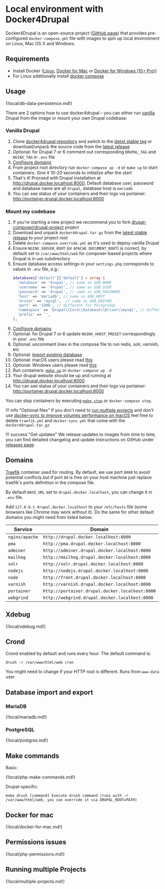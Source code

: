 # Local environment with Docker4Drupal

Docker4Drupal is an open-source project ([GitHub page](https://github.com/wodby/docker4drupal)) that provides pre-configured `docker-compose.yml` file with images to spin up local environment on Linux, Mac OS X and Windows. 

## Requirements

* Install Docker ([Linux](https://docs.docker.com/engine/installation), [Docker for Mac](https://docs.docker.com/engine/installation/mac) or [Docker for Windows (10+ Pro)](https://docs.docker.com/engine/installation/windows))
* For Linux additionally install [docker compose](https://docs.docker.com/compose/install)

## Usage

{!local/db-data-persistence.md!}

There are 2 options how to use docker4drupal – you can either run [vanilla](https://en.wikipedia.org/wiki/Vanilla_software) Drupal from the image or mount your own Drupal codebase:

### Vanilla Drupal

1. Clone [docker4drupal repository](https://github.com/wodby/docker4drupal) and switch to the [latest stable tag](https://github.com/wodby/docker4drupal/releases) or download/unpack the source code from the [latest release](https://github.com/wodby/docker4drupal/releases)
2. Optional: for Drupal 7 or 6 comment out corresponding `DRUPAL_TAG` and `NGINX_TAG` in `.env` file
4. [Configure domains](#domains)
3. From project root directory run `docker-compose up -d` or `make up` to start containers. Give it 10-20 seconds to initialize after the start
5. That's it! Proceed with Drupal installation at http://drupal.docker.localhost:8000. Default database user, password and database name are all `drupal`, database host is `mariadb`
6. You can see status of your containers and their logs via portainer: http://portainer.drupal.docker.localhost:8000

### Mount my codebase

1. If you're starting a new project we recommend you to fork [drupal-composer/drupal-project](https://github.com/drupal-composer/drupal-project) project
2. Download and unpack `docker4drupal.tar.gz` from the [latest stable release](https://github.com/wodby/docker4drupal/releases) to your project root
3. Delete `docker-compose.override.yml` as it's used to deploy vanilla Drupal
4. Ensure `NGINX_SERVER_ROOT` (or `APACHE_DOCUMENT_ROOT`) is correct, by default set to `/var/www/html/web` for composer-based projects where Drupal is in `web` subdirectory
5. Ensure database access settings in your `settings.php` corresponds to values in `.env` file, e.g.:
    ```php
    $databases['default']['default'] = array (
      'database' => 'drupal', // same as $DB_NAME
      'username' => 'drupal', // same as $DB_USER
      'password' => 'drupal', // same as $DB_PASSWORD
      'host' => 'mariadb', // same as $DB_HOST
      'driver' => 'mysql', 	// same as $DB_DRIVER
      'port' => '3306',	// different for PostgreSQL
      'namespace' => 'Drupal\\Core\\Database\\Driver\\mysql', // different for PostgreSQL
      'prefix' => '',
    );
    ```     
6. [Configure domains](#domains)
7. Optional: for Drupal 7 or 6 update `NGINX_VHOST_PRESET` correspondingly in your `.env` file
8. Optional: uncomment lines in the compose file to run redis, solr, varnish, etc
9. Optional: [import existing database](#database-import-and-export)
10. Optional: macOS users please read [this](#docker-for-mac)
11. Optional: Windows users please read [this](#windows)
12. Run containers: [`make up`](#make-commands) or `docker-compose up -d`
13. Your drupal website should be up and running at http://drupal.docker.localhost:8000
14. You can see status of your containers and their logs via portainer: http://portainer.drupal.docker.localhost:8000

You can stop containers by executing [`make stop`](#make-commands) or `docker-compose stop`.

!!! info "Optional files"
    If you don't need to [run multiple projects](#running-multiple-projects) and don't use [docker-sync to improve volumes performance on macOS](#docker-for-mac) feel free to delete `traefik.yml` and `docker-sync.yml` that come with the `docker4drupal.tar.gz`

!!! success "Get updates"
    We release updates to images from time to time, you can find detailed changelog and update instructions on GitHub under [releases page](https://github.com/wodby/docker4drupal/releases)      

## Domains

[Traefik](https://hub.docker.com/_/traefik) container used for routing. By default, we use port `8000` to avoid potential conflicts but if port `80` is free on your host machine just replace traefik's ports definition in the compose file.

By default `BASE_URL` set to `drupal.docker.localhost`, you can change it in `.env` file.

Add `127.0.0.1 drupal.docker.localhost` to your `/etc/hosts` file (some browsers like Chrome may work without it). Do the same for other default domains you might need from listed below:

| Service        | Domain                                          |
| ------------   | ----------------------------------------------- |
| `nginx/apache` | `http://drupal.docker.localhost:8000`           |
| `pma`          | `http://pma.drupal.docker.localhost:8000`       |
| `adminer`      | `http://adminer.drupal.docker.localhost:8000`   |
| `mailhog`      | `http://mailhog.drupal.docker.localhost:8000`   |
| `solr`         | `http://solr.drupal.docker.localhost:8000`      |
| `nodejs`       | `http://nodejs.drupal.docker.localhost:8000`    |
| `node`         | `http://front.drupal.docker.localhost:8000`     |
| `varnish`      | `http://varnish.drupal.docker.localhost:8000`   |
| `portainer`    | `http://portainer.drupal.docker.localhost:8000` |
| `webgrind`     | `http://webgrind.drupal.docker.localhost:8000`  |

## Xdebug

{!local/xdebug.md!}

## Crond

Crond enabled by default and runs every hour. The default command is:
```
drush -r /var/www/html/web cron
```
You might need to change if your HTTP root is different. Runs from `www-data` user.

## Database import and export

### MariaDB

{!local/mariadb.md!}

### PostgreSQL

{!local/postgres.md!}

## Make commands

Basic:

{!local/php-make-commands.md!}

Drupal-specific:

```
make drush [command] Execute drush command (runs with -r /var/www/html/web, you can override it via DRUPAL_ROOT=PATH)
```

## Docker for mac

{!local/docker-for-mac.md!}

## Permissions issues

{!local/php-permissions.md!}

## Running multiple Projects

{!local/multiple-projects.md!}